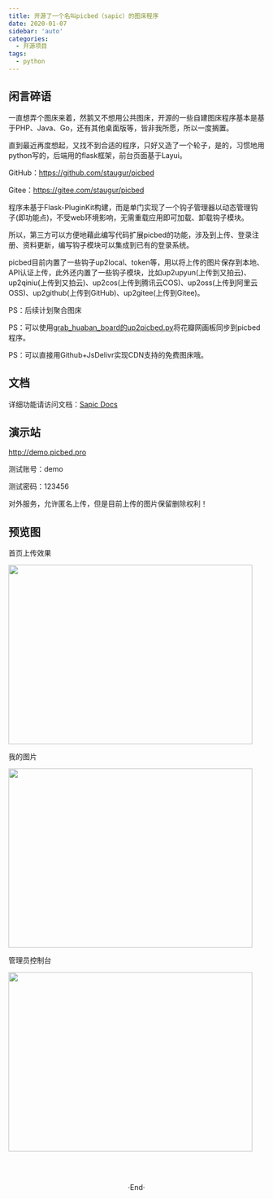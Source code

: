```yaml
---
title: 开源了一个名叫picbed（sapic）的图床程序
date: 2020-01-07
sidebar: 'auto'
categories:
  - 开源项目
tags:
  - python
---
```


<h2 id="h2-u95F2u8A00u788Eu8BED"><a name="闲言碎语" class="reference-link"></a><span class="header-link octicon octicon-link"></span>闲言碎语</h2><p>一直想弄个图床来着，然鹅又不想用公共图床，开源的一些自建图床程序基本是基于PHP、Java、Go，还有其他桌面版等，皆非我所愿，所以一度搁置。</p>
<p>直到最近再度想起，又找不到合适的程序，只好又造了一个轮子，是的，习惯地用python写的，后端用的flask框架，前台页面基于Layui。</p>
<p>GitHub：<a href="https://github.com/staugur/picbed">https://github.com/staugur/picbed</a></p><p>Gitee：<a href="https://gitee.com/staugur/picbed" target="_blank">https://gitee.com/staugur/picbed</a></p>
<p>程序未基于Flask-PluginKit构建，而是单门实现了一个钩子管理器以动态管理钩子(即功能点)，不受web环境影响，无需重载应用即可加载、卸载钩子模块。</p>
<p>所以，第三方可以方便地藉此编写代码扩展picbed的功能，涉及到上传、登录注册、资料更新，编写钩子模块可以集成到已有的登录系统。</p>
<p>picbed目前内置了一些钩子up2local、token等，用以将上传的图片保存到本地、API认证上传，此外还内置了一些钩子模块，比如up2upyun(上传到又拍云)、up2qiniu(上传到又拍云)、up2cos(上传到腾讯云COS)、up2oss(上传到阿里云OSS)、up2github(上传到GitHub)、up2gitee(上传到Gitee)。</p>

<p>PS：后续计划聚合图床</p><p>PS：可以使用<a href="https://github.com/staugur/grab_huaban_board#up2picbed" target="_blank">grab_huaban_board的up2picbed.py</a>将花瓣网画板同步到picbed程序。</p><p>PS：可以直接用Github+JsDelivr实现CDN支持的免费图床哦。<br></p>
<h2 id="h2-u6587u6863"><a name="文档" class="reference-link"></a><span class="header-link octicon octicon-link"></span>文档</h2><p>详细功能请访问文档：<a href="https://picbed.rtfd.vip">Sapic Docs</a></p>
<h2 id="h2-u6F14u793Au7AD9"><a name="演示站" class="reference-link"></a><span class="header-link octicon octicon-link"></span>演示站</h2><p><a href="http://demo.picbed.pro">http://demo.picbed.pro</a></p>
<p>测试账号：demo</p>
<p>测试密码：123456</p>
<p>对外服务，允许匿名上传，但是目前上传的图片保留删除权利！</p>
<h2 id="h2-u9884u89C8u56FE"><a name="预览图" class="reference-link"></a><span class="header-link octicon octicon-link"></span>预览图</h2>
<p>首页上传效果</p><p><img style="max-width: 100%; width: 479.7px; height: 351.9px;" src="https://static.saintic.com/picbed/staugur/2020/07/17/1594964763285.png" class=""></p>
<p>我的图片</p><p><img style="max-width: 100%; width: 479.7px; height: 351.9px;" src="https://static.saintic.com/picbed/staugur/2020/07/17/1594964765628.png" class=""></p>
<p>管理员控制台</p><p><img style="max-width: 100%; width: 479.7px; height: 351.9px;" src="https://static.saintic.com/picbed/staugur/2020/07/17/1594964763129.png" class=""></p>
<p><br></p>

<br>

<center>  ·End·  </center>

